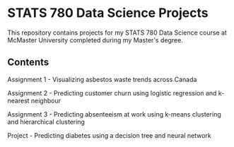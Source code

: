 # STATS 780 Data Science Projects
This repository contains projects for my STATS 780 Data Science course at McMaster University completed during my Master's degree.

## Contents
Assignment 1 - Visualizing asbestos waste trends across Canada

Assignment 2 - Predicting customer churn using logistic regression and k-nearest neighbour

Assignment 3 - Predicting absenteeism at work using k-means clustering and hierarchical clustering

Project - Predicting diabetes using a decision tree and neural network
